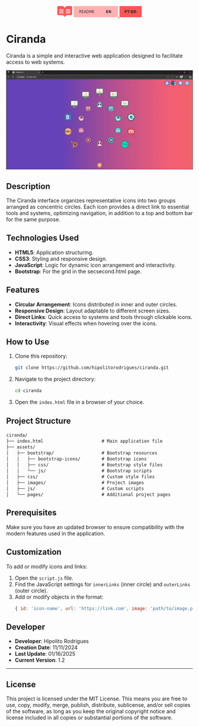 <div align="center">
   <img height="30" width="40" src="https://github.com/hipolitorodrigues/assets-for-github/blob/985021e61af3982fd9f28be446b106b958f24696/images/01/img-readme-ico.svg">
   <a href="./README.md">
      <img height="30" width="120" src="https://github.com/hipolitorodrigues/assets-for-github/blob/985021e61af3982fd9f28be446b106b958f24696/images/01/img-readme-en.svg">
   </a>
   <a href="./README.pt-BR.md">
      <img height="30" width="60" src="https://github.com/hipolitorodrigues/assets-for-github/blob/985021e61af3982fd9f28be446b106b958f24696/images/01/img-readme-pt-br.svg">
   </a>
</div>

# Ciranda

Ciranda is a simple and interactive web application designed to facilitate access to web systems.

![alt text](https://github.com/hipolitorodrigues/ciranda/blob/c16b93e44bd824909f040dfa42e7f9f37762b116/assets/images/sampling.png)

## Description

The Ciranda interface organizes representative icons into two groups arranged as concentric circles. Each icon provides a direct link to essential tools and systems, optimizing navigation, in addition to a top and bottom bar for the same purpose.

## Technologies Used

- **HTML5**: Application structuring.
- **CSS3**: Styling and responsive design.
- **JavaScript**: Logic for dynamic icon arrangement and interactivity.
- **Bootstrap**: For the grid in the secsecond.html page.

## Features

- **Circular Arrangement**: Icons distributed in inner and outer circles.
- **Responsive Design**: Layout adaptable to different screen sizes.
- **Direct Links**: Quick access to systems and tools through clickable icons.
- **Interactivity**: Visual effects when hovering over the icons.

## How to Use

1. Clone this repository:
   ```bash
   git clone https://github.com/hipolitorodrigues/ciranda.git
   ```

2. Navigate to the project directory:
   ```bash
   cd ciranda
   ```

3. Open the `index.html` file in a browser of your choice.

## Project Structure

```plaintext
ciranda/
├── index.html                      # Main application file
├── assets/
│   ├── bootstrap/                  # Bootstrap resources
│   │   ├── bootstrap-icons/        # Bootstrap icons
│   │   ├── css/                    # Bootstrap style files
│   │   └── js/                     # Bootstrap scripts
│   ├── css/                        # Custom style files
│   ├── images/                     # Project images
│   ├── js/                         # Custom scripts
│   └── pages/                      # Additional project pages
```

## Prerequisites

Make sure you have an updated browser to ensure compatibility with the modern features used in the application.

## Customization

To add or modify icons and links:

1. Open the `script.js` file.
2. Find the JavaScript settings for `innerLinks` (inner circle) and `outerLinks` (outer circle).
3. Add or modify objects in the format:
   ```javascript
   { id: 'icon-name', url: 'https://link.com', image: 'path/to/image.png' }
   ```

## Developer

- **Developer**: Hipolito Rodrigues
- **Creation Date**: 11/11/2024
- **Last Update**: 01/16/2025
- **Current Version**: 1.2

---

## License

This project is licensed under the MIT License. This means you are free to use, copy, modify, merge, publish, distribute, sublicense, and/or sell copies of the software, as long as you keep the original copyright notice and license included in all copies or substantial portions of the software.
